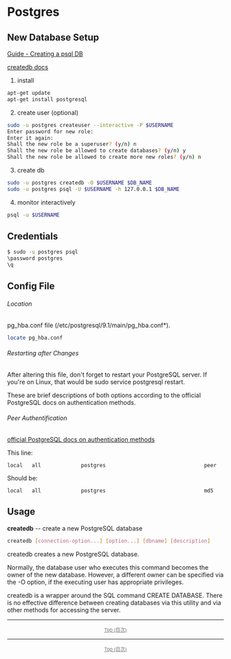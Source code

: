 






# Postgres


<a name="new-db"/>

## New Database Setup

[Guide - Creating a psql DB](https://www.postgresql.org/docs/7.4/tutorial-createdb.html)

[createdb docs](https://www.postgresql.org/docs/9.1/app-createdb.html)

1. install

```bash
apt-get update
apt-get install postgresql
```

2. create user (optional)

```bash
sudo -u postgres createuser --interactive -P $USERNAME
Enter password for new role:
Enter it again:
Shall the new role be a superuser? (y/n) n
Shall the new role be allowed to create databases? (y/n) y
Shall the new role be allowed to create more new roles? (y/n) n
```

3. create db

```bash
sudo -u postgres createdb -O $USERNAME $DB_NAME
sudo -u postgres psql -U $USERNAME -h 127.0.0.1 $DB_NAME
```

4. monitor interactively
```bash
psql -u $USERNAME
```


<a name="credentials"/>

## Credentials

```bash
$ sudo -u postgres psql
\password postgres
\q
```

<a name="config-file"/>

## Config File


<a name="location"/>

###### Location 
pg_hba.conf file (/etc/postgresql/9.1/main/pg_hba.conf*).
```bash
locate pg_hba.conf
```
<a name="restarting-after-changes"/>

###### Restarting after Changes
After altering this file, don't forget to restart your PostgreSQL server. If you're on Linux, that would be sudo service postgresql restart.

These are brief descriptions of both options according to the official PostgreSQL docs on authentication methods.

<a name="peer-authentification"/>

###### Peer Authentification 

[official PostgreSQL docs on authentication methods](http://www.postgresql.org/docs/9.3/static/auth-methods.html)


This line:

```
local   all             postgres                                peer
```

Should be:

```
local   all             postgres                                md5
```



<a name="usage"/>

## Usage

<a name="createdb"/>

**createdb** -- create a new PostgreSQL database

```bash
createdb [connection-option...] [option...] [dbname] [description]
```
createdb creates a new PostgreSQL database.

Normally, the database user who executes this command becomes the owner of the new database. However, a different owner can be specified via the -O option, if the executing user has appropriate privileges.

createdb is a wrapper around the SQL command CREATE DATABASE. There is no effective difference between creating databases via this utility and via other methods for accessing the server.




-----------------------------

<div align="center" style="font-size: 11px; margin: 0; opacity:.6"><a href="#table-of-contents">Top (目次)</a></div>




-----------------------------

<div align="center" style="font-size: 11px; margin: 0; opacity:.6"><a href="#table-of-contents">Top (目次)</a></div>
